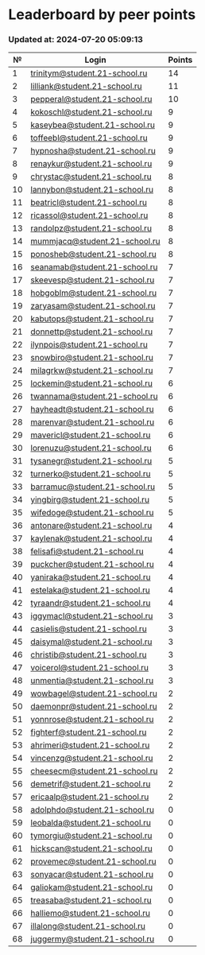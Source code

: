 # Leaderboard by peer points

### Updated at: 2024-07-20 05:09:13

| № | Login | Points |
|---|-------|--------|
|1|trinitym@student.21-school.ru|14|
|2|lilliank@student.21-school.ru|11|
|3|pepperal@student.21-school.ru|10|
|4|kokoschl@student.21-school.ru|9|
|5|kaseybea@student.21-school.ru|9|
|6|toffeebl@student.21-school.ru|9|
|7|hypnosha@student.21-school.ru|9|
|8|renaykur@student.21-school.ru|9|
|9|chrystac@student.21-school.ru|8|
|10|lannybon@student.21-school.ru|8|
|11|beatricl@student.21-school.ru|8|
|12|ricassol@student.21-school.ru|8|
|13|randolpz@student.21-school.ru|8|
|14|mummjacq@student.21-school.ru|8|
|15|ponosheb@student.21-school.ru|8|
|16|seanamab@student.21-school.ru|7|
|17|skeevesp@student.21-school.ru|7|
|18|hobgoblm@student.21-school.ru|7|
|19|zaryasam@student.21-school.ru|7|
|20|kabutops@student.21-school.ru|7|
|21|donnettp@student.21-school.ru|7|
|22|ilynpois@student.21-school.ru|7|
|23|snowbiro@student.21-school.ru|7|
|24|milagrkw@student.21-school.ru|7|
|25|lockemin@student.21-school.ru|6|
|26|twannama@student.21-school.ru|6|
|27|hayheadt@student.21-school.ru|6|
|28|marenvar@student.21-school.ru|6|
|29|mavericl@student.21-school.ru|6|
|30|lorenuzu@student.21-school.ru|6|
|31|tysanegr@student.21-school.ru|5|
|32|turnerko@student.21-school.ru|5|
|33|barramuc@student.21-school.ru|5|
|34|yingbirg@student.21-school.ru|5|
|35|wifedoge@student.21-school.ru|5|
|36|antonare@student.21-school.ru|4|
|37|kaylenak@student.21-school.ru|4|
|38|felisafi@student.21-school.ru|4|
|39|puckcher@student.21-school.ru|4|
|40|yaniraka@student.21-school.ru|4|
|41|estelaka@student.21-school.ru|4|
|42|tyraandr@student.21-school.ru|4|
|43|iggymacl@student.21-school.ru|3|
|44|casielis@student.21-school.ru|3|
|45|daisymal@student.21-school.ru|3|
|46|christib@student.21-school.ru|3|
|47|voicerol@student.21-school.ru|3|
|48|unmentia@student.21-school.ru|3|
|49|wowbagel@student.21-school.ru|2|
|50|daemonpr@student.21-school.ru|2|
|51|yonnrose@student.21-school.ru|2|
|52|fighterf@student.21-school.ru|2|
|53|ahrimeri@student.21-school.ru|2|
|54|vincenzg@student.21-school.ru|2|
|55|cheesecm@student.21-school.ru|2|
|56|demetrif@student.21-school.ru|2|
|57|ericaalp@student.21-school.ru|2|
|58|adolphdo@student.21-school.ru|0|
|59|leobalda@student.21-school.ru|0|
|60|tymorgiu@student.21-school.ru|0|
|61|hickscan@student.21-school.ru|0|
|62|provemec@student.21-school.ru|0|
|63|sonyacar@student.21-school.ru|0|
|64|galiokam@student.21-school.ru|0|
|65|treasaba@student.21-school.ru|0|
|66|halliemo@student.21-school.ru|0|
|67|illalong@student.21-school.ru|0|
|68|juggermy@student.21-school.ru|0|


